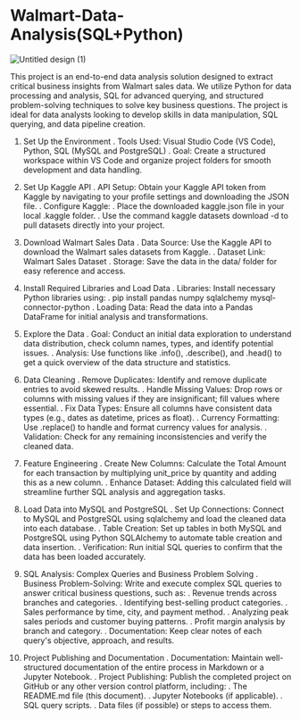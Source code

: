 # Walmart-Data-Analysis(SQL+Python)

![Untitled design (1)](https://github.com/user-attachments/assets/105e7408-89c0-4d97-9fc8-2071563746ca)

This project is an end-to-end data analysis solution designed to extract critical business insights from Walmart sales data. We utilize Python for data processing and analysis, SQL for advanced querying, and structured problem-solving techniques to solve key business questions. The project is ideal for data analysts looking to develop skills in data manipulation, SQL querying, and data pipeline creation.

1. Set Up the Environment
. Tools Used: Visual Studio Code (VS Code), Python, SQL (MySQL and PostgreSQL)
. Goal: Create a structured workspace within VS Code and organize project folders for smooth development and data handling.

2. Set Up Kaggle API
. API Setup: Obtain your Kaggle API token from Kaggle by navigating to your profile settings and downloading the JSON file.
. Configure Kaggle:
. Place the downloaded kaggle.json file in your local .kaggle folder.
. Use the command kaggle datasets download -d <dataset-path> to pull datasets directly into your project.
3. Download Walmart Sales Data
. Data Source: Use the Kaggle API to download the Walmart sales datasets from Kaggle.
. Dataset Link: Walmart Sales Dataset
. Storage: Save the data in the data/ folder for easy reference and access.
4. Install Required Libraries and Load Data
. Libraries: Install necessary Python libraries using:
. pip install pandas numpy sqlalchemy mysql-connector-python 
. Loading Data: Read the data into a Pandas DataFrame for initial analysis and transformations.
5. Explore the Data
. Goal: Conduct an initial data exploration to understand data distribution, check column names, types, and identify potential issues.
. Analysis: Use functions like .info(), .describe(), and .head() to get a quick overview of the data structure and statistics.
6. Data Cleaning
. Remove Duplicates: Identify and remove duplicate entries to avoid skewed results.
. Handle Missing Values: Drop rows or columns with missing values if they are insignificant; fill values where essential.
. Fix Data Types: Ensure all columns have consistent data types (e.g., dates as datetime, prices as float).
. Currency Formatting: Use .replace() to handle and format currency values for analysis.
. Validation: Check for any remaining inconsistencies and verify the cleaned data.
7. Feature Engineering
. Create New Columns: Calculate the Total Amount for each transaction by multiplying unit_price by quantity and adding this as a new column.
. Enhance Dataset: Adding this calculated field will streamline further SQL analysis and aggregation tasks.
8. Load Data into MySQL and PostgreSQL
. Set Up Connections: Connect to MySQL and PostgreSQL using sqlalchemy and load the cleaned data into each database.
. Table Creation: Set up tables in both MySQL and PostgreSQL using Python SQLAlchemy to automate table creation and data insertion.
. Verification: Run initial SQL queries to confirm that the data has been loaded accurately.
9. SQL Analysis: Complex Queries and Business Problem Solving
. Business Problem-Solving: Write and execute complex SQL queries to answer critical business questions, such as:
. Revenue trends across branches and categories.
. Identifying best-selling product categories.
. Sales performance by time, city, and payment method.
. Analyzing peak sales periods and customer buying patterns.
. Profit margin analysis by branch and category.
. Documentation: Keep clear notes of each query's objective, approach, and results.
10. Project Publishing and Documentation
. Documentation: Maintain well-structured documentation of the entire process in Markdown or a Jupyter Notebook.
. Project Publishing: Publish the completed project on GitHub or any other version control platform, including:
. The README.md file (this document).
. Jupyter Notebooks (if applicable).
. SQL query scripts.
. Data files (if possible) or steps to access them.
